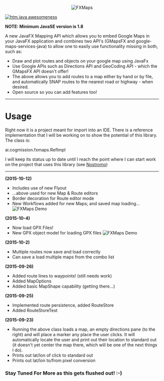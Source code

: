 <p align="center">
<img src="http://metaware.us/images/fx-maps.png" alt="FXMaps">
</p>

[![htm.java awesomeness](https://cdn.rawgit.com/sindresorhus/awesome/d7305f38d29fed78fa85652e3a63e154dd8e8829/media/badge.svg)](http://cogmission.ai)

**NOTE: Minimum JavaSE version is 1.8**

A new JavaFX Mapping API which allows you to embed Google Maps in your JavaFX application and combines two API's (GMapsFX and google-maps-services-java) to allow one to easily use functionality missing in both, such as:

* Draw and plot routes and objects on your google map using JavaFx
* Use Google APIs such as Directions API and GeoCoding API - which the GMapsFX API doesn't offer! 
* The above allows you to add routes to a map either by hand or by file, and automatically SNAP routes to the nearest road or highway - when desired.
* Open source so you can add features too!

***

# Usage

Right now it is a project meant for import into an IDE. There is a reference implementation that I will be working on to show the potential of this library. The class is: 

ai.cogmission.fxmaps.RefImpl

I will keep its status up to date until I reach the point where I can start work on the project that uses this library (see [Nostromo](https://github.com/cogmission/Nostromo))

***
**(2015-10-12)**
* Includes use of new Flyout 
* ...above used for new Map & Route editors
* Border decoration for Route editor mode
* New Workflows added for new Maps; and saved map loading...
![FXMaps Demo](http://metaware.us/images/refimpl.png)

**(2015-10-4)**
* Now load GPX Files!
* New GPX object model for loading GPX files
![FXMaps Demo](http://metaware.us/FXMap2.png)

**(2015-10-2)**
* Multiple routes now save and load correctly
* Can save a load multiple maps from the combo list

**(2015-09-26)**
* Added route lines to waypoints! (still needs work)
* Added MapOptions
* Added basic MapShape capability (getting there...)

**(2015-09-25)**
* Implemented route persistence, added RouteStore
* Added RouteStoreTest

**(2015-09-23)**
* Running the above class loads a map, an empty directions pane (to the right) and will place a marker any place the user clicks. It will automatically locate the user and print out their location to standard out (it doesn't yet center the map there, which will be one of the next things I do).
* Prints out lat/lon of click to standard out
* Prints out lat/lon to/from pixel conversion

### Stay Tuned For More as this gets flushed out! :-)

